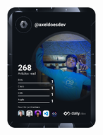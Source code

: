 
<div align="centre">
<a href="https://app.daily.dev/axeldoesdev">
  <img width=200" align="centre" src="https://github.com/kakarot-dev/kakarot-dev/blob/main/devcard.svg" alt="Axel's Dev Card"/>
  </a>
</div>
